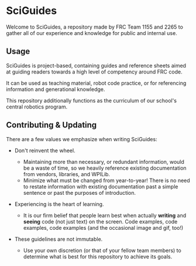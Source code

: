 # SciGuides

Welcome to SciGuides, a repository made by FRC Team 1155 and 2265 to gather all of our experience and knowledge for public and internal use.

## Usage

SciGuides is project-based, containing guides and reference sheets aimed at guiding readers towards a high level of competency around FRC code.

It can be used as teaching material, robot code practice, or for referencing information and generational knowledge.

This repository additionally functions as the curriculum of our school's central robotics program.

## Contributing & Updating

There are a few values we emphasize when writing SciGuides:

- Don't reinvent the wheel.
  - Maintaining more than necessary, or redundant information, would be a waste of time, so we heavily reference existing documentation from vendors, libraries, and WPILib.
  - Minimize what must be changed from year-to-year! There is no need to restate information with existing documentation past a simple sentence or past the purposes of introduction.

- Experiencing is the heart of learning.
  - It is our firm belief that people learn best when actually **writing** and **seeing** code (not just text) on the screen. Code examples, code examples, code examples (and the occasional image and gif, too!)

- These guidelines are not immutable.
  - Use your own discretion (or that of your fellow team members) to determine what is best for this repository to achieve its goals.
